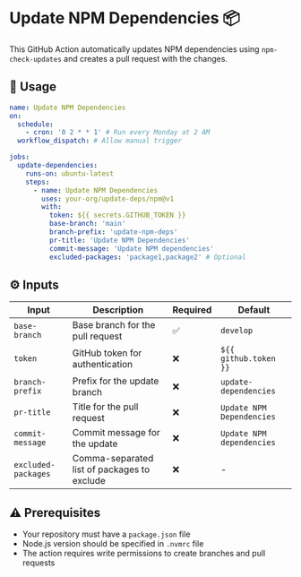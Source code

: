 # Update NPM Dependencies :package:

This GitHub Action automatically updates NPM dependencies using `npm-check-updates` and creates a pull request with the
changes.

## :rocket: Usage

```yaml
name: Update NPM Dependencies
on:
  schedule:
    - cron: '0 2 * * 1' # Run every Monday at 2 AM
  workflow_dispatch: # Allow manual trigger

jobs:
  update-dependencies:
    runs-on: ubuntu-latest
    steps:
      - name: Update NPM Dependencies
        uses: your-org/update-deps/npm@v1
        with:
          token: ${{ secrets.GITHUB_TOKEN }}
          base-branch: 'main'
          branch-prefix: 'update-npm-deps'
          pr-title: 'Update NPM Dependencies'
          commit-message: 'Update NPM dependencies'
          excluded-packages: 'package1,package2' # Optional
```

## :gear: Inputs

| Input               | Description                                 | Required           | Default                   |
| ------------------- | ------------------------------------------- | ------------------ | ------------------------- |
| `base-branch`       | Base branch for the pull request            | :white_check_mark: | `develop`                 |
| `token`             | GitHub token for authentication             | :x:                | `${{ github.token }}`     |
| `branch-prefix`     | Prefix for the update branch                | :x:                | `update-dependencies`     |
| `pr-title`          | Title for the pull request                  | :x:                | `Update NPM Dependencies` |
| `commit-message`    | Commit message for the update               | :x:                | `Update NPM dependencies` |
| `excluded-packages` | Comma-separated list of packages to exclude | :x:                | -                         |

## :warning: Prerequisites

- Your repository must have a `package.json` file
- Node.js version should be specified in `.nvmrc` file
- The action requires write permissions to create branches and pull requests
